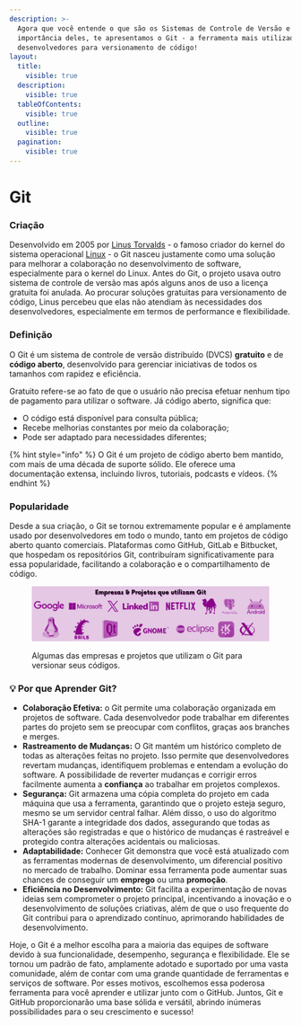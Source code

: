 ```yaml
---
description: >-
  Agora que você entende o que são os Sistemas de Controle de Versão e a
  importância deles, te apresentamos o Git - a ferramenta mais utilizada pelos
  desenvolvedores para versionamento de código!
layout:
  title:
    visible: true
  description:
    visible: true
  tableOfContents:
    visible: true
  outline:
    visible: true
  pagination:
    visible: true
---
```


# Git

### Criação

Desenvolvido em 2005 por [Linus Torvalds](https://pt.wikipedia.org/wiki/Linus_Torvalds) - o famoso criador do kernel do sistema operacional [Linux](https://pt.wikipedia.org/wiki/Linux_\(n%C3%BAcleo\)) - o Git nasceu justamente como uma solução para melhorar a colaboração no desenvolvimento de software, especialmente para o kernel do Linux. Antes do Git, o projeto usava outro sistema de controle de versão mas após alguns anos de uso a licença gratuita foi anulada. Ao procurar soluções gratuitas para versionamento de código, Linus percebeu que elas não atendiam às necessidades dos desenvolvedores, especialmente em termos de performance e flexibilidade.&#x20;

### Definição

O Git é um sistema de controle de versão distribuído (DVCS) **gratuito** e de **código aberto**, desenvolvido para gerenciar iniciativas de todos os tamanhos com rapidez e eficiência.

Gratuito refere-se ao fato de que o usuário não precisa efetuar nenhum tipo de pagamento para utilizar o software. Já código aberto, significa que:

* O código está disponível para consulta pública;
* Recebe melhorias constantes por meio da colaboração;
* Pode ser adaptado para necessidades diferentes;

{% hint style="info" %}
O Git é um projeto de código aberto bem mantido, com mais de uma década de suporte sólido. Ele oferece uma documentação extensa, incluindo livros, tutoriais, podcasts e vídeos.&#x20;
{% endhint %}

### Popularidade

Desde a sua criação, o Git se tornou extremamente popular e é amplamente usado por desenvolvedores em todo o mundo, tanto em projetos de código aberto quanto comerciais. Plataformas como GitHub, GitLab e Bitbucket, que hospedam os repositórios Git, contribuíram significativamente para essa popularidade, facilitando a colaboração e o compartilhamento de código.



<figure><img src="../../.gitbook/assets/Empresas e Projetos que utilizam Git (1).png" alt="Ao centro, na parte superior a frase: Empresas e Projetos que utilizam Git. Abaixo as logos, da esquerda para a direita: Google, Microsoft, X (Twitter), LinkedIn, Netflix, Perl, PostgreSQL, Android, Linux, Ruby on Rails, Qt, GNOME, Eclipse, KDE e X.Org."><figcaption><p>Algumas das empresas e projetos que utilizam o Git para versionar seus códigos.</p></figcaption></figure>

### &#x20;:bulb: Por que Aprender Git?

* **Colaboração Efetiva:** o Git permite uma colaboração organizada em projetos de software. Cada desenvolvedor pode trabalhar em diferentes partes do projeto sem se preocupar com conflitos, graças aos branches e merges.&#x20;
* **Rastreamento de Mudanças:** O Git mantém um histórico completo de todas as alterações feitas no projeto. Isso permite que desenvolvedores revertam mudanças, identifiquem problemas e entendam a evolução do software. A possibilidade de reverter mudanças e corrigir erros facilmente aumenta a **confiança** ao trabalhar em projetos complexos.
* **Segurança:** Git armazena uma cópia completa do projeto em cada máquina que usa a ferramenta, garantindo que o projeto esteja seguro, mesmo se um servidor central falhar. Além disso, o uso do algoritmo SHA-1 garante a integridade dos dados, assegurando que todas as alterações são registradas e que o histórico de mudanças é rastreável e protegido contra alterações acidentais ou maliciosas.
* **Adaptabilidade:** Conhecer Git demonstra que você está atualizado com as ferramentas modernas de desenvolvimento, um diferencial positivo no mercado de trabalho. Dominar essa ferramenta pode aumentar suas chances de conseguir um **emprego** ou uma **promoção**.
* **Eficiência no Desenvolvimento:** Git facilita a experimentação de novas ideias sem comprometer o projeto principal, incentivando a inovação e o desenvolvimento de soluções criativas, além de que o uso frequente do Git contribui para o aprendizado contínuo, aprimorando habilidades de desenvolvimento.

Hoje, o Git é a melhor escolha para a maioria das equipes de software devido à sua funcionalidade, desempenho, segurança e flexibilidade. Ele se tornou um padrão de fato, amplamente adotado e suportado por uma vasta comunidade, além de contar com uma grande quantidade de ferramentas e serviços de software. Por esses motivos, escolhemos essa poderosa ferramenta para você aprender e utilizar junto com o GitHub. Juntos, Git e GitHub proporcionarão uma base sólida e versátil, abrindo inúmeras possibilidades para o seu crescimento e sucesso!
